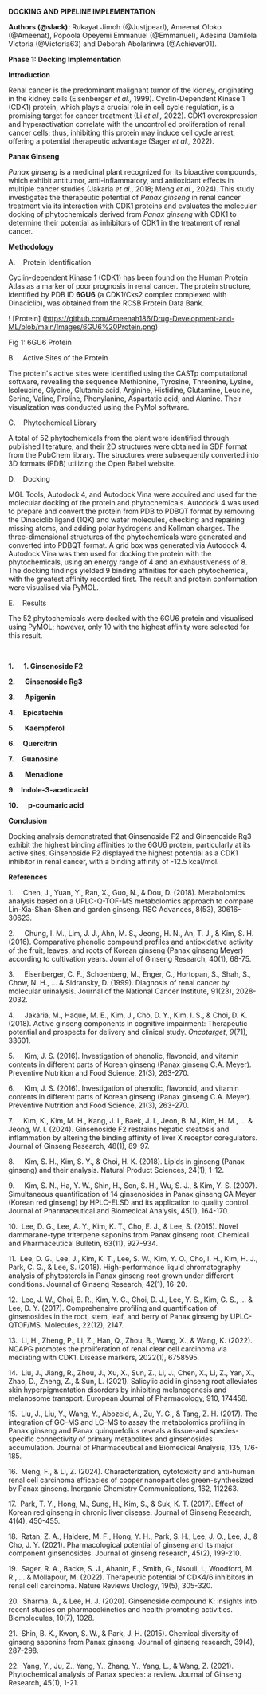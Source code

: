 **DOCKING AND PIPELINE IMPLEMENTATION**

**Authors (@slack):** Rukayat Jimoh (@Justjpearl), Ameenat Oloko (@Ameenat), Popoola Opeyemi Emmanuel (@Emmanuel), Adesina Damilola Victoria (@Victoria63) and Deborah Abolarinwa (@Achiever01).

**Phase 1: Docking Implementation**

**Introduction**

Renal cancer is the predominant malignant tumor of the kidney, originating in the kidney cells (Eisenberger _et al.,_ 1999). Cyclin-Dependent Kinase 1 (CDK1) protein, which plays a crucial role in cell cycle regulation, is a promising target for cancer treatment (Li _et al.,_ 2022). CDK1 overexpression and hyperactivation correlate with the uncontrolled proliferation of renal cancer cells; thus, inhibiting this protein may induce cell cycle arrest, offering a potential therapeutic advantage (Sager _et al.,_ 2022).

**Panax Ginseng**

_Panax ginseng_ is a medicinal plant recognized for its bioactive compounds, which exhibit antitumor, anti-inflammatory, and antioxidant effects in multiple cancer studies (Jakaria _et al.,_ 2018; Meng _et al.,_ 2024). This study investigates the therapeutic potential of _Panax ginseng_ in renal cancer treatment via its interaction with CDK1 proteins and evaluates the molecular docking of phytochemicals derived from _Panax ginseng_ with CDK1 to determine their potential as inhibitors of CDK1 in the treatment of renal cancer.

**Methodology**

A.    Protein Identification

Cyclin-dependent Kinase 1 (CDK1) has been found on the Human Protein Atlas as a marker of poor prognosis in renal cancer. The protein structure, identified by PDB ID **6GU6** (a CDK1/Cks2 complex complexed with Dinaciclib), was obtained from the RCSB Protein Data Bank.

! [Protein] (https://github.com/Ameenah186/Drug-Development-and-ML/blob/main/Images/6GU6%20Protein.png)

Fig 1: 6GU6 Protein

B.    Active Sites of the Protein

The protein's active sites were identified using the CASTp computational software, revealing the sequence Methionine, Tyrosine, Threonine, Lysine, Isoleucine, Glycine, Glutamic acid, Arginine, Histidine, Glutamine, Leucine, Serine, Valine, Proline, Phenylanine, Aspartatic acid, and Alanine. Their visualization was conducted using the PyMol software.

C.    Phytochemical Library

A total of 52 phytochemicals from the plant were identified through published literature, and their 2D structures were obtained in SDF format from the PubChem library. The structures were subsequently converted into 3D formats (PDB) utilizing the Open Babel website.

D.    Docking

MGL Tools, Autodock 4, and Autodock Vina were acquired and used for the molecular docking of the protein and phytochemicals. Autodock 4 was used to prepare and convert the protein from PDB to PDBQT format by removing the Dinaciclib ligand (1QK) and water molecules, checking and repairing missing atoms, and adding polar hydrogens and Kollman charges. The three-dimensional structures of the phytochemicals were generated and converted into PDBQT format. A grid box was generated via Autodock 4. Autodock Vina was then used for docking the protein with the phytochemicals, using an energy range of 4 and an exhaustiveness of 8. The docking findings yielded 9 binding affinities for each phytochemical, with the greatest affinity recorded first. The result and protein conformation were visualised via PyMOL.

E.    Results

The 52 phytochemicals were docked with the 6GU6 protein and visualised using PyMOL; however, only 10 with the highest affinity were selected for this result.

   

**1.**     **1\. Ginsenoside F2**

**2.**     **Ginsenoside Rg3**

**3.**     **Apigenin**

**4.**    **Epicatechin**

**5.**     **Kaempferol**

**6.**    **Quercitrin**

**7.**    **Guanosine**

**8.**     **Menadione**

**9.**   **Indole-3-aceticacid**

**10.**     **p-coumaric acid**


**Conclusion**

Docking analysis demonstrated that Ginsenoside F2 and Ginsenoside Rg3 exhibit the highest binding affinities to the 6GU6 protein, particularly at its active sites. Ginsenoside F2 displayed the highest potential as a CDK1 inhibitor in renal cancer, with a binding affinity of -12.5 kcal/mol.


**References**

1.     Chen, J., Yuan, Y., Ran, X., Guo, N., & Dou, D. (2018). Metabolomics analysis based on a UPLC-Q-TOF-MS metabolomics approach to compare Lin-Xia-Shan-Shen and garden ginseng. RSC Advances, 8(53), 30616-30623.

2.     Chung, I. M., Lim, J. J., Ahn, M. S., Jeong, H. N., An, T. J., & Kim, S. H. (2016). Comparative phenolic compound profiles and antioxidative activity of the fruit, leaves, and roots of Korean ginseng (Panax ginseng Meyer) according to cultivation years. Journal of Ginseng Research, 40(1), 68-75.

3.     Eisenberger, C. F., Schoenberg, M., Enger, C., Hortopan, S., Shah, S., Chow, N. H., ... & Sidransky, D. (1999). Diagnosis of renal cancer by molecular urinalysis. Journal of the National Cancer Institute, 91(23), 2028-2032.

4.     Jakaria, M., Haque, M. E., Kim, J., Cho, D. Y., Kim, I. S., & Choi, D. K. (2018). Active ginseng components in cognitive impairment: Therapeutic potential and prospects for delivery and clinical study. _Oncotarget_, _9_(71), 33601.

5.     Kim, J. S. (2016). Investigation of phenolic, flavonoid, and vitamin contents in different parts of Korean ginseng (Panax ginseng C.A. Meyer). Preventive Nutrition and Food Science, 21(3), 263-270.

6.     Kim, J. S. (2016). Investigation of phenolic, flavonoid, and vitamin contents in different parts of Korean ginseng (Panax ginseng C.A. Meyer). Preventive Nutrition and Food Science, 21(3), 263-270.

7.     Kim, K., Kim, M. H., Kang, J. I., Baek, J. I., Jeon, B. M., Kim, H. M., ... & Jeong, W. I. (2024). Ginsenoside F2 restrains hepatic steatosis and inflammation by altering the binding affinity of liver X receptor coregulators. Journal of Ginseng Research, 48(1), 89-97.

8.     Kim, S. H., Kim, S. Y., & Choi, H. K. (2018). Lipids in ginseng (Panax ginseng) and their analysis. Natural Product Sciences, 24(1), 1-12.

9.     Kim, S. N., Ha, Y. W., Shin, H., Son, S. H., Wu, S. J., & Kim, Y. S. (2007). Simultaneous quantification of 14 ginsenosides in Panax ginseng CA Meyer (Korean red ginseng) by HPLC-ELSD and its application to quality control. Journal of Pharmaceutical and Biomedical Analysis, 45(1), 164-170.

10.  Lee, D. G., Lee, A. Y., Kim, K. T., Cho, E. J., & Lee, S. (2015). Novel dammarane-type triterpene saponins from Panax ginseng root. Chemical and Pharmaceutical Bulletin, 63(11), 927-934.

11.  Lee, D. G., Lee, J., Kim, K. T., Lee, S. W., Kim, Y. O., Cho, I. H., Kim, H. J., Park, C. G., & Lee, S. (2018). High-performance liquid chromatography analysis of phytosterols in Panax ginseng root grown under different conditions. Journal of Ginseng Research, 42(1), 16-20.

12.  Lee, J. W., Choi, B. R., Kim, Y. C., Choi, D. J., Lee, Y. S., Kim, G. S., ... & Lee, D. Y. (2017). Comprehensive profiling and quantification of ginsenosides in the root, stem, leaf, and berry of Panax ginseng by UPLC-QTOF/MS. Molecules, 22(12), 2147.

13.  Li, H., Zheng, P., Li, Z., Han, Q., Zhou, B., Wang, X., & Wang, K. (2022). NCAPG promotes the proliferation of renal clear cell carcinoma via mediating with CDK1. Disease markers, 2022(1), 6758595.

14.  Liu, J., Jiang, R., Zhou, J., Xu, X., Sun, Z., Li, J., Chen, X., Li, Z., Yan, X., Zhao, D., Zheng, Z., & Sun, L. (2021). Salicylic acid in ginseng root alleviates skin hyperpigmentation disorders by inhibiting melanogenesis and melanosome transport. European Journal of Pharmacology, 910, 174458.

15.  Liu, J., Liu, Y., Wang, Y., Abozeid, A., Zu, Y. G., & Tang, Z. H. (2017). The integration of GC–MS and LC–MS to assay the metabolomics profiling in Panax ginseng and Panax quinquefolius reveals a tissue-and species-specific connectivity of primary metabolites and ginsenosides accumulation. Journal of Pharmaceutical and Biomedical Analysis, 135, 176-185.

16.  Meng, F., & Li, Z. (2024). Characterization, cytotoxicity and anti-human renal cell carcinoma efficacies of copper nanoparticles green-synthesized by Panax ginseng. Inorganic Chemistry Communications, 162, 112263.

17.  Park, T. Y., Hong, M., Sung, H., Kim, S., & Suk, K. T. (2017). Effect of Korean red ginseng in chronic liver disease. Journal of Ginseng Research, 41(4), 450-455.

18.  Ratan, Z. A., Haidere, M. F., Hong, Y. H., Park, S. H., Lee, J. O., Lee, J., & Cho, J. Y. (2021). Pharmacological potential of ginseng and its major component ginsenosides. Journal of ginseng research, 45(2), 199-210.

19.  Sager, R. A., Backe, S. J., Ahanin, E., Smith, G., Nsouli, I., Woodford, M. R., ... & Mollapour, M. (2022). Therapeutic potential of CDK4/6 inhibitors in renal cell carcinoma. Nature Reviews Urology, 19(5), 305-320.

20.  Sharma, A., & Lee, H. J. (2020). Ginsenoside compound K: insights into recent studies on pharmacokinetics and health-promoting activities. Biomolecules, 10(7), 1028.

21.  Shin, B. K., Kwon, S. W., & Park, J. H. (2015). Chemical diversity of ginseng saponins from Panax ginseng. Journal of ginseng research, 39(4), 287-298.

22.  Yang, Y., Ju, Z., Yang, Y., Zhang, Y., Yang, L., & Wang, Z. (2021). Phytochemical analysis of Panax species: a review. Journal of Ginseng Research, 45(1), 1-21.
